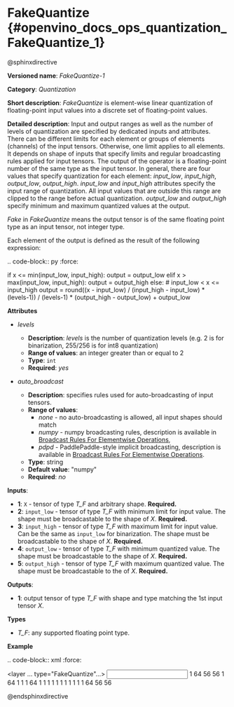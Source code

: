 # FakeQuantize {#openvino_docs_ops_quantization_FakeQuantize_1}

@sphinxdirective

**Versioned name**: *FakeQuantize-1*

**Category**: *Quantization*

**Short description**: *FakeQuantize* is element-wise linear quantization of floating-point input values into a discrete set of floating-point values.

**Detailed description**: Input and output ranges as well as the number of levels of quantization 
are specified by dedicated inputs and attributes. There can be different limits for each element or 
groups of elements (channels) of the input tensors. Otherwise, one limit applies to all elements. 
It depends on shape of inputs that specify limits and regular broadcasting rules applied for input tensors. 
The output of the operator is a floating-point number of the same type as the input tensor. 
In general, there are four values that specify quantization for each element: *input_low*, *input_high*, *output_low*, *output_high*. 
*input_low* and *input_high* attributes specify the input range of quantization. All input values that are 
outside this range are clipped to the range before actual quantization. *output_low* and *output_high* 
specify minimum and maximum quantized values at the output.

*Fake* in *FakeQuantize* means the output tensor is of the same floating point type as an input tensor, not integer type.

Each element of the output is defined as the result of the following expression:

.. code-block:: py
   :force:

   if x <= min(input_low, input_high):
       output = output_low
   elif x > max(input_low, input_high):
       output = output_high
   else:
       # input_low < x <= input_high
       output = round((x - input_low) / (input_high - input_low) * (levels-1)) / (levels-1) * (output_high - output_low) + output_low


**Attributes**

* *levels*

  * **Description**: *levels* is the number of quantization levels (e.g. 2 is for binarization, 255/256 is for int8 quantization)
  * **Range of values**: an integer greater than or equal to 2
  * **Type**: `int`
  * **Required**: *yes*

* *auto_broadcast*

  * **Description**: specifies rules used for auto-broadcasting of input tensors.
  * **Range of values**:
    * *none* - no auto-broadcasting is allowed, all input shapes should match
    * *numpy* - numpy broadcasting rules, description is available in [Broadcast Rules For Elementwise Operations](../broadcast_rules.md),
    * *pdpd* - PaddlePaddle-style implicit broadcasting, description is available in [Broadcast Rules For Elementwise Operations](../broadcast_rules.md).
  * **Type**: string
  * **Default value**: "numpy"
  * **Required**: *no*

**Inputs**:

* **1**: `X` - tensor of type *T_F* and arbitrary shape. **Required.**
* **2**: `input_low` - tensor of type *T_F* with minimum limit for input value. The shape must be broadcastable to the shape of *X*. **Required.**
* **3**: `input_high` - tensor of type *T_F* with maximum limit for input value. Can be the same as `input_low` for binarization. 
  The shape must be broadcastable to the shape of *X*. **Required.**
* **4**: `output_low` - tensor of type *T_F* with minimum quantized value. The shape must be broadcastable to the shape of *X*. **Required.**
* **5**: `output_high` - tensor of type *T_F* with maximum quantized value. The shape must be broadcastable to the of *X*. **Required.**

**Outputs**:

* **1**: output tensor of type *T_F* with shape and type matching the 1st input tensor *X*.

**Types**

* *T_F*: any supported floating point type.

**Example**

.. code-block:: xml
   :force:

   <layer … type="FakeQuantize"…>
       <data levels="2"/>
       <input>
           <port id="0">
               <dim>1</dim>
               <dim>64</dim>
               <dim>56</dim>
               <dim>56</dim>
           </port>
           <port id="1">
               <dim>1</dim>
               <dim>64</dim>
               <dim>1</dim>
               <dim>1</dim>
           </port>
           <port id="2">
               <dim>1</dim>
               <dim>64</dim>
               <dim>1</dim>
               <dim>1</dim>
           </port>
           <port id="3">
               <dim>1</dim>
               <dim>1</dim>
               <dim>1</dim>
               <dim>1</dim>
           </port>
           <port id="4">
               <dim>1</dim>
               <dim>1</dim>
               <dim>1</dim>
               <dim>1</dim>
           </port>
       </input>
       <output>
           <port id="5">
               <dim>1</dim>
               <dim>64</dim>
               <dim>56</dim>
               <dim>56</dim>
           </port>
       </output>
   </layer>


@endsphinxdirective

